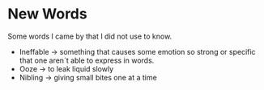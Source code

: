 # New Words
Some words I came by that I did not use to know.

* Ineffable -> something that causes some emotion so strong or specific that one aren´t able to express in words.
* Ooze -> to leak liquid slowly
* Nibling -> giving small bites one at a time
